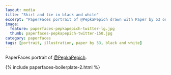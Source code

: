 ```yaml
---
layout: media
title: "Shirt and tie in black and white"
excerpt: "PaperFaces portrait of @PepkaPepich drawn with Paper by 53 on an iPad."
image: 
  feature: paperfaces-pepkapepich-twitter-lg.jpg
  thumb: paperfaces-pepkapepich-twitter-150.jpg
category: paperfaces
tags: [portrait, illustration, paper by 53, black and white]
---
```


PaperFaces portrait of [@PepkaPepich](http://twitter.com/PepkaPepich).

{% include paperfaces-boilerplate-2.html %}